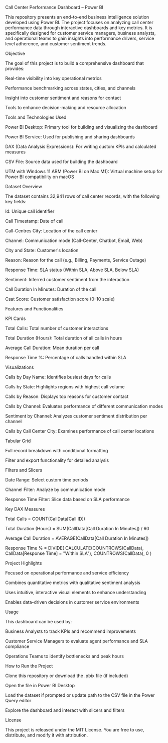 Call Center Performance Dashboard – Power BI

This repository presents an end-to-end business intelligence solution developed using Power BI. The project focuses on analyzing call center performance data through interactive dashboards and key metrics. It is specifically designed for customer service managers, business analysts, and operational teams to gain insights into performance drivers, service level adherence, and customer sentiment trends.

Objective

The goal of this project is to build a comprehensive dashboard that provides:

Real-time visibility into key operational metrics

Performance benchmarking across states, cities, and channels

Insight into customer sentiment and reasons for contact

Tools to enhance decision-making and resource allocation

Tools and Technologies Used

Power BI Desktop: Primary tool for building and visualizing the dashboard

Power BI Service: Used for publishing and sharing dashboards

DAX (Data Analysis Expressions): For writing custom KPIs and calculated measures

CSV File: Source data used for building the dashboard

UTM with Windows 11 ARM (Power BI on Mac M1): Virtual machine setup for Power BI compatibility on macOS

Dataset Overview

The dataset contains 32,941 rows of call center records, with the following key fields:

Id: Unique call identifier

Call Timestamp: Date of call

Call-Centres City: Location of the call center

Channel: Communication mode (Call-Center, Chatbot, Email, Web)

City and State: Customer's location

Reason: Reason for the call (e.g., Billing, Payments, Service Outage)

Response Time: SLA status (Within SLA, Above SLA, Below SLA)

Sentiment: Inferred customer sentiment from the interaction

Call Duration In Minutes: Duration of the call

Csat Score: Customer satisfaction score (0–10 scale)

Features and Functionalities

KPI Cards

Total Calls: Total number of customer interactions

Total Duration (Hours): Total duration of all calls in hours

Average Call Duration: Mean duration per call

Response Time %: Percentage of calls handled within SLA

Visualizations

Calls by Day Name: Identifies busiest days for calls

Calls by State: Highlights regions with highest call volume

Calls by Reason: Displays top reasons for customer contact

Calls by Channel: Evaluates performance of different communication modes

Sentiment by Channel: Analyzes customer sentiment distribution per channel

Calls by Call Center City: Examines performance of call center locations

Tabular Grid

Full record breakdown with conditional formatting

Filter and export functionality for detailed analysis

Filters and Slicers

Date Range: Select custom time periods

Channel Filter: Analyze by communication mode

Response Time Filter: Slice data based on SLA performance

Key DAX Measures

Total Calls = COUNT(CallData[Call ID])

Total Duration (Hours) = SUM(CallData[Call Duration In Minutes]) / 60

Average Call Duration = AVERAGE(CallData[Call Duration In Minutes])

Response Time % =
DIVIDE(
    CALCULATE(COUNTROWS(CallData), CallData[Response Time] = "Within SLA"),
    COUNTROWS(CallData),
    0
)

Project Highlights

Focused on operational performance and service efficiency

Combines quantitative metrics with qualitative sentiment analysis

Uses intuitive, interactive visual elements to enhance understanding

Enables data-driven decisions in customer service environments

Usage

This dashboard can be used by:

Business Analysts to track KPIs and recommend improvements

Customer Service Managers to evaluate agent performance and SLA compliance

Operations Teams to identify bottlenecks and peak hours

How to Run the Project

Clone this repository or download the .pbix file (if included)

Open the file in Power BI Desktop

Load the dataset if prompted or update path to the CSV file in the Power Query editor

Explore the dashboard and interact with slicers and filters

License

This project is released under the MIT License. You are free to use, distribute, and modify it with attribution.


